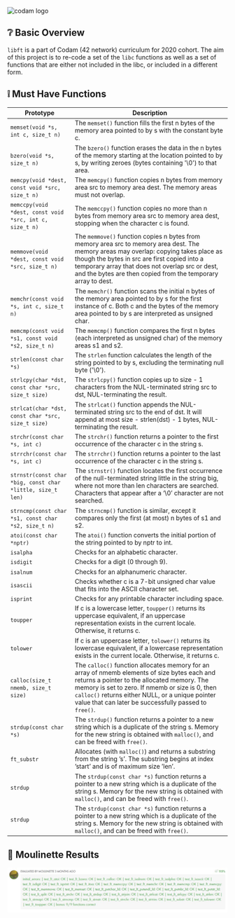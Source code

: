 ![codam logo](https://www.datocms-assets.com/4526/1560770259-logocodamblack-copy.svg)

## ❔ Basic Overview

`libft` is a part of Codam (42 network) curriculum for 2020 cohort. The aim of this project is to re-code a set of the `libc` functions as well as a set of functions that are either not included in the libc, or included in a different form.

## ❕ Must Have Functions

| Prototype | Description |
| --- | --- |
| `memset(void *s, int c, size_t n)` | The `memset()` function fills the first n bytes of the memory area pointed to by s with the constant byte c. |
| `bzero(void *s, size_t n)` | The `bzero()` function erases the data in the n bytes of the memory starting at the location pointed to by s, by writing zeroes (bytes containing '\0') to that area. |
| `memcpy(void *dest, const void *src, size_t n)` | The `memcpy()` function copies n bytes from memory area src to memory area dest. The memory areas must not overlap. |
| `memccpy(void *dest, const void *src, int c, size_t n)` | The `memccpy()` function copies no more than n bytes from memory area src to memory area dest, stopping when the character c is found. |
| `memmove(void *dest, const void *src, size_t n)` | The `memmove()` function copies n bytes from memory area src to memory area dest.  The memory areas may overlap: copying takes place as though the bytes in src are first copied into a temporary array that does not overlap src or dest, and the bytes are then copied from the temporary array to dest. |
| `memchr(const void *s, int c, size_t n)` | The `memchr()` function scans the initial n bytes of the memory area pointed to by s for the first instance of c. Both c and the bytes of the memory area pointed to by s are interpreted as unsigned char. |
| `memcmp(const void *s1, const void *s2, size_t n)` | The `memcmp()` function compares the first n bytes (each interpreted as unsigned char) of the memory areas s1 and s2. |
| `strlen(const char *s)` | The `strlen` function calculates the length of the string pointed to by s, excluding the terminating null byte ('\0'). |
| `strlcpy(char *dst, const char *src, size_t size)` | The `strlcpy()` function copies up to size - 1 characters from the NUL-terminated string src to dst, NUL-terminating the result. |
| `strlcat(char *dst, const char *src, size_t size)` | The `strlcat()` function appends the NUL-terminated string src to the end of dst.  It will append at most size - strlen(dst) - 1 bytes, NUL-terminating the result. |
| `strchr(const char *s, int c)` | The `strchr()` function returns a pointer to the first occurrence of the character c in the string s. |
| `strrchr(const char *s, int c)` | The `strrchr()` function returns a pointer to the last occurrence of the character c in the string s. |
| `strnstr(const char *big, const char *little, size_t len)` | The `strnstr()` function locates the first occurrence of the null-terminated string little in the string big, where not more than len characters are searched.  Characters that appear after a ‘\0’ character are not searched. |
| `strncmp(const char *s1, const char *s2, size_t n)` | The `strncmp()` function is similar, except it compares only the first (at most) n bytes of s1 and s2. |
| `atoi(const char *nptr)` | The `atoi()` function converts the initial portion of the string pointed to by nptr to int. |
| `isalpha` | Checks for an alphabetic character. |
| `isdigit` | Checks for a digit (0 through 9). |
| `isalnum` | Checks for an alphanumeric character. |
| `isascii` | Checks whether c is a 7-bit unsigned char value that fits into the ASCII character set. |
| `isprint` | Checks for any printable character including space. |
| `toupper` | If c is a lowercase letter, `toupper()` returns its uppercase equivalent, if an uppercase representation exists in the current locale.  Otherwise, it returns c. |
| `tolower` | If c is an uppercase letter, `tolower()` returns its lowercase equivalent, if a lowercase representation exists in the current locale.  Otherwise, it returns c. |
| `calloc(size_t nmemb, size_t size)` | The  `calloc()` function allocates memory for an array of nmemb elements of size bytes each and returns a pointer to the allocated memory. The memory is set to zero. If nmemb or size is 0, then `calloc()` returns either NULL, or a unique pointer value that can later be successfully passed to `free()`. |
| `strdup(const char *s)` | The `strdup()` function returns a pointer to a new string which is a duplicate of the string s. Memory for the new string is obtained with `malloc()`, and can be freed with `free()`. |
| `ft_substr` | Allocates (with `malloc()`) and returns a substring from the string ’s’. The substring begins at index ’start’ and is of maximum size ’len’. |
| `strdup` | The `strdup(const char *s)` function returns a pointer to a new string which is a duplicate of the string s. Memory for the new string is obtained with `malloc()`, and can be freed with `free()`. |
| `strdup` | The `strdup(const char *s)` function returns a pointer to a new string which is a duplicate of the string s. Memory for the new string is obtained with `malloc()`, and can be freed with `free()`. |

## 💩 Moulinette Results

![Moulinette](Capture.JPG)


